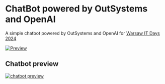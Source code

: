 # ChatBot powered by OutSystems and OpenAI

A simple chatbot powered by OutSystems and OpenAI for [Warsaw IT Days 2024](https://warszawskiedniinformatyki.pl)

[![Preview][1]][1]

## Chatbot preview
[![chatbot preview][2]][2]

  [1]: https://i.stack.imgur.com/WyvSS.png
  [2]: https://i.stack.imgur.com/PEfhl.png
